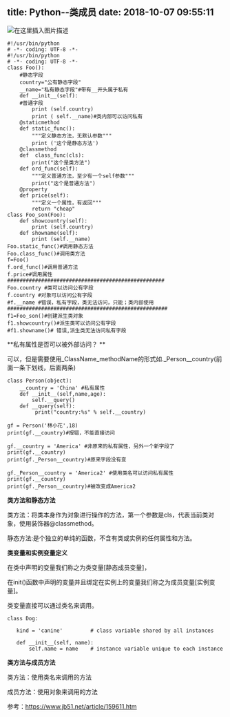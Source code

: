 title: Python--类成员
date: 2018-10-07 09:55:11
---
![在这里插入图片描述](https://img-blog.csdnimg.cn/20190218115154175.png?x-oss-process=image/watermark,type_ZmFuZ3poZW5naGVpdGk,shadow_10,text_aHR0cHM6Ly9ibG9nLmNzZG4ubmV0L3N1cGVyX2NoZW5seQ==,size_16,color_FFFFFF,t_70)
```
#!/usr/bin/python
# -*- coding: UTF-8 -*-
#!/usr/bin/python
# -*- coding: UTF-8 -*-
class Foo():
    #静态字段
    country="公有静态字段"
    __name="私有静态字段"#带有__开头属于私有
    def __init__(self):
    #普通字段
        print (self.country)
        print ( self.__name)#类内部可以访问私有
    @staticmethod
    def static_func():
        """定义静态方法，无默认参数"""
        print ('这个是静态方法')
    @classmethod
    def  class_func(cls):
        print("这个是类方法")
    def ord_func(self):
        """定义普通方法，至少有一个self参数"""
        print("这个是普通方法")
    @property
    def price(self):
        """定义一个属性，有返回"""
        return "cheap"
class Foo_son(Foo):
    def showcountry(self):
        print (self.country)
    def showname(self):
        print (self.__name)
Foo.static_func()#调用静态方法
Foo.class_func()#调用类方法
f=Foo()
f.ord_func()#调用普通方法
f.price#调用属性
###################################################
Foo.country #类可以访问公有字段
f.country #对象可以访问公有字段
#f.__name #错误，私有字段，类无法访问，只能；类内部使用
####################################################
f1=Foo_son()#创建派生类对象
f1.showcountry()#派生类可以访问公有字段
#f1.showname()# 错误,派生类无法访问私有字段

```
**私有属性是否可以被外部访问？ **

可以，但是需要使用_ClassName_methodName的形式如._Person__country(前面一条下划线，后面两条)

    class Person(object):
        __country = 'China' #私有属性
        def __init__(self,name,age):
            self.__query()
        def __query(self):
             print("country:%s" % self.__country)

    gf = Person('林小花',18)
    print(gf.__country)#报错，不能直接访问

    gf.__country = 'America' #非原来的私有属性，另外一个新字段了
    print(gf.__country)
    print(gf._Person__country)#原来字段没有变

    gf._Person__country = 'America2' #使用类名可以访问私有属性
    print(gf.__country)
    print(gf._Person__country)#被改变成America2
 **类方法和静态方法**
 
 类方法：将类本身作为对象进行操作的方法，第一个参数是cls，代表当前类对象，使用装饰器@classmethod。
 
 静态方法:是个独立的单纯的函数，不含有类或实例的任何属性和方法。
 
 **类变量和实例变量定义**

在类中声明的变量我们称之为类变量[静态成员变量]，

在init()函数中声明的变量并且绑定在实例上的变量我们称之为成员变量[实例变量]。

类变量直接可以通过类名来调用。
 
 ```
 class Dog:

    kind = 'canine'         # class variable shared by all instances

    def __init__(self, name):
        self.name = name    # instance variable unique to each instance
 ```
**类方法与成员方法**

类方法：使用类名来调用的方法

成员方法：使用对象来调用的方法

参考：https://www.jb51.net/article/159611.htm
 